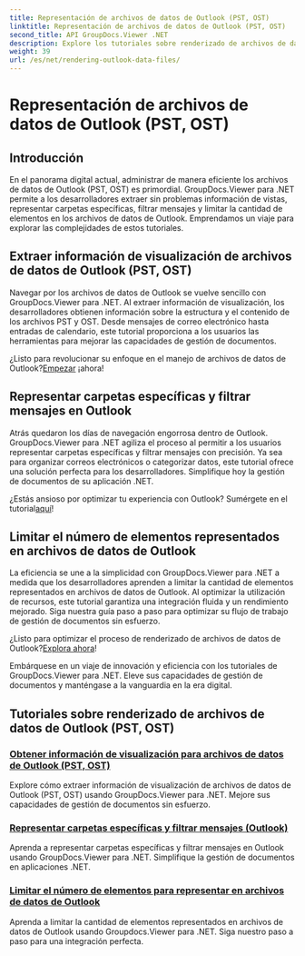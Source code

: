 ```yaml
---
title: Representación de archivos de datos de Outlook (PST, OST)
linktitle: Representación de archivos de datos de Outlook (PST, OST)
second_title: API GroupDocs.Viewer .NET
description: Explore los tutoriales sobre renderizado de archivos de datos de Outlook (PST, OST) con GroupDocs.Viewer para .NET. Descubra técnicas eficientes de gestión de documentos sin esfuerzo.
weight: 39
url: /es/net/rendering-outlook-data-files/
---
```


# Representación de archivos de datos de Outlook (PST, OST)

## Introducción

En el panorama digital actual, administrar de manera eficiente los archivos de datos de Outlook (PST, OST) es primordial. GroupDocs.Viewer para .NET permite a los desarrolladores extraer sin problemas información de vistas, representar carpetas específicas, filtrar mensajes y limitar la cantidad de elementos en los archivos de datos de Outlook. Emprendamos un viaje para explorar las complejidades de estos tutoriales.

## Extraer información de visualización de archivos de datos de Outlook (PST, OST)
Navegar por los archivos de datos de Outlook se vuelve sencillo con GroupDocs.Viewer para .NET. Al extraer información de visualización, los desarrolladores obtienen información sobre la estructura y el contenido de los archivos PST y OST. Desde mensajes de correo electrónico hasta entradas de calendario, este tutorial proporciona a los usuarios las herramientas para mejorar las capacidades de gestión de documentos. 

 ¿Listo para revolucionar su enfoque en el manejo de archivos de datos de Outlook?[Empezar](./get-view-info-outlook-data-file/) ¡ahora!

## Representar carpetas específicas y filtrar mensajes en Outlook
Atrás quedaron los días de navegación engorrosa dentro de Outlook. GroupDocs.Viewer para .NET agiliza el proceso al permitir a los usuarios representar carpetas específicas y filtrar mensajes con precisión. Ya sea para organizar correos electrónicos o categorizar datos, este tutorial ofrece una solución perfecta para los desarrolladores. Simplifique hoy la gestión de documentos de su aplicación .NET.

 ¿Estás ansioso por optimizar tu experiencia con Outlook? Sumérgete en el tutorial[aquí](./render-specific-folders-and-filter-messages-outlook/)!

## Limitar el número de elementos representados en archivos de datos de Outlook
La eficiencia se une a la simplicidad con GroupDocs.Viewer para .NET a medida que los desarrolladores aprenden a limitar la cantidad de elementos representados en archivos de datos de Outlook. Al optimizar la utilización de recursos, este tutorial garantiza una integración fluida y un rendimiento mejorado. Siga nuestra guía paso a paso para optimizar su flujo de trabajo de gestión de documentos sin esfuerzo.

 ¿Listo para optimizar el proceso de renderizado de archivos de datos de Outlook?[Explora ahora](./limit-items-to-render-outlook-data-files/)!

Embárquese en un viaje de innovación y eficiencia con los tutoriales de GroupDocs.Viewer para .NET. Eleve sus capacidades de gestión de documentos y manténgase a la vanguardia en la era digital.
## Tutoriales sobre renderizado de archivos de datos de Outlook (PST, OST)
### [Obtener información de visualización para archivos de datos de Outlook (PST, OST)](./get-view-info-outlook-data-file/)
Explore cómo extraer información de visualización de archivos de datos de Outlook (PST, OST) usando GroupDocs.Viewer para .NET. Mejore sus capacidades de gestión de documentos sin esfuerzo.
### [Representar carpetas específicas y filtrar mensajes (Outlook)](./render-specific-folders-and-filter-messages-outlook/)
Aprenda a representar carpetas específicas y filtrar mensajes en Outlook usando GroupDocs.Viewer para .NET. Simplifique la gestión de documentos en aplicaciones .NET.
### [Limitar el número de elementos para representar en archivos de datos de Outlook](./limit-items-to-render-outlook-data-files/)
Aprenda a limitar la cantidad de elementos representados en archivos de datos de Outlook usando Groupdocs.Viewer para .NET. Siga nuestro paso a paso para una integración perfecta.